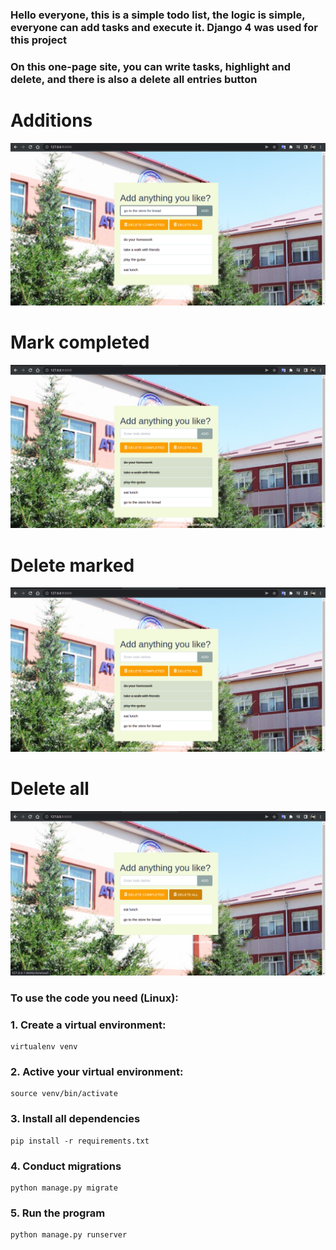 ### Hello everyone, this is a simple todo list, the logic is simple, everyone can add tasks and execute it. Django 4 was used for this project 

### On this one-page site, you can write tasks, highlight and delete, and there is also a delete all entries button
# Additions
<img src="static/todo/bs/image/add.png">

# Mark completed
<img src="static/todo/bs/image/choice.png">

# Delete marked
<img src="static/todo/bs/image/delete_complated.png">

# Delete all
<img src="static/todo/bs/image/delete_all.png">


### To use the code you need (Linux):

<h3>1. Сreate a virtual environment: </h3>

``` 
virtualenv venv 
```

<h3>2. Active your virtual environment: </h3>

```
source venv/bin/activate
```

<h3>3. Install all dependencies </h3>

```
pip install -r requirements.txt
```

<h3>4. Conduct migrations </h3>

```
python manage.py migrate
```

<h3>5. Run the program </h3>

```
python manage.py runserver
```
